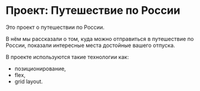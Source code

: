 # Проект: Путешествие по России

Это  проект о путешествии по России.

В нём мы рассказали о том, куда можно отправиться в путешествие по России, показали интересные места достойные вашего отпуска. 

В проекте используются такие технологии как:
- позиционирование, 
- flex, 
- grid layout. 
  


